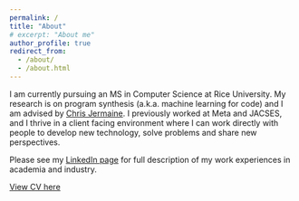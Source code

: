 ```yaml
---
permalink: /
title: "About"
# excerpt: "About me"
author_profile: true
redirect_from: 
  - /about/
  - /about.html
---
```


I am currently pursuing an MS in Computer Science at Rice University. My research is on program synthesis (a.k.a. machine learning for code) and I am advised by [Chris Jermaine](https://www.cs.rice.edu/~cmj4/). I previously worked at Meta and JACSES, and I thrive in a client facing environment where I can work directly with people to develop new technology, solve problems and share new perspectives.

Please see my [LinkedIn page](https://www.linkedin.com/in/cadiole/) for full description of my work experiences in academia and industry. 

[View CV here](http://chima-adiole.github.io/files/cv.pdf)

